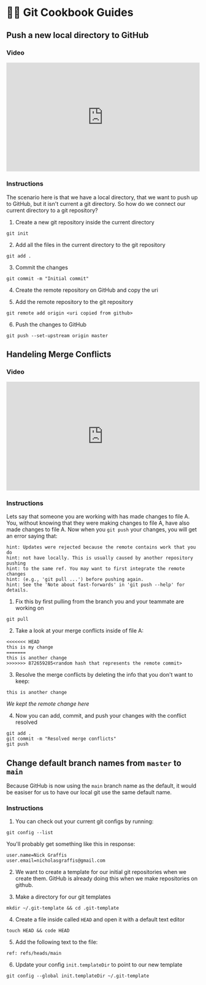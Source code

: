 # :man_cook: Git Cookbook Guides

## Push a new local directory to GitHub
### Video 
<p></p>
<div style="position: relative; padding-bottom: 56.25%; height: 0;"><iframe src="https://www.loom.com/embed/b07d4d7458a749eda600403e71e2ef7e" frameborder="0" webkitallowfullscreen mozallowfullscreen allowfullscreen style="position: absolute; top: 0; left: 0; width: 100%; height: 100%;"></iframe></div>

### Instructions
The scenario here is that we have a local directory, that we want to push up to GitHub, but it isn't current a git directory. So how do we connect our current directory to a git repository?

1. Create a new git repository inside the current directory
```
git init
```

2. Add all the files in the current directory to the git repository
```
git add .
```

3. Commit the changes
```
git commit -m "Initial commit"
```

4. Create the remote repository on GitHub and copy the uri

5. Add the remote repository to the git repository
```
git remote add origin <uri copied from github>
```

6. Push the changes to GitHub
```
git push --set-upstream origin master
```

## Handeling Merge Conflicts
### Video
<p></p>
<div style="position: relative; padding-bottom: 56.25%; height: 0;"><iframe src="https://www.loom.com/embed/342b6cbb16004d5fb29b94cf39f12364" frameborder="0" webkitallowfullscreen mozallowfullscreen allowfullscreen style="position: absolute; top: 0; left: 0; width: 100%; height: 100%;"></iframe></div>

### Instructions
Lets say that someone you are working with has made changes to file A. You, without knowing that they were making changes to file A, have also made changes to file A. Now when you `git push` your changes, you will get an error saying that:
```
hint: Updates were rejected because the remote contains work that you do
hint: not have locally. This is usually caused by another repository pushing
hint: to the same ref. You may want to first integrate the remote changes
hint: (e.g., 'git pull ...') before pushing again.
hint: See the 'Note about fast-forwards' in 'git push --help' for details.
```

1. Fix this by first pulling from the branch you and your teammate are working on
```
git pull
```

2. Take a look at your merge conflicts inside of file A:
```
<<<<<<< HEAD
this is my change
=======
this is another change
>>>>>>> 872659285<random hash that represents the remote commit>
```

3. Resolve the merge conflicts by deleting the info that you don't want to keep:
```
this is another change
```
_We kept the remote change here_

4. Now you can add, commit, and push your changes with the conflict resolved
```
git add .
git commit -m "Resolved merge conflicts"
git push
```

## Change default branch names from `master` to `main`
Because GitHub is now using the `main` branch name as the default, it would be easiser for us to have our local git use the same default name.
### Instructions
1. You can check out your current git configs by running:
```
git config --list
```
You'll probably get something like this in response: 
```
user.name=Nick Graffis
user.email=nicholasgraffis@gmail.com
```

2. We want to create a template for our initial git repositories when we create them. GitHub is already doing this when we make repositories on github.

3. Make a directory for our git templates
```
mkdir ~/.git-template && cd .git-template
```

4. Create a file inside called `HEAD` and open it with a default text editor
```
touch HEAD && code HEAD
```

5. Add the following text to the file:
```
ref: refs/heads/main
```

6. Update your config `init.templateDir` to point to our new template
```
git config --global init.templateDir ~/.git-template
```